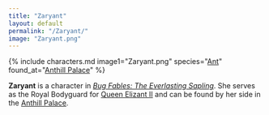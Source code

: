```yaml
---
title: "Zaryant"
layout: default
permalink: "/Zaryant/"
image: "Zaryant.png"
---
```

{% include characters.md image1="Zaryant.png" species="[Ant](/Ant)" found_at="[Anthill Palace](/Anthill_Palace)" %}

**Zaryant** is a character in *[Bug Fables: The Everlasting Sapling](/Bug_Fables:_The_Everlasting_Sapling)*. She serves as the Royal Bodyguard for [Queen Elizant II](/Queen_Elizant_II) and can be found by her side in the [Anthill Palace](/Anthill_Palace).